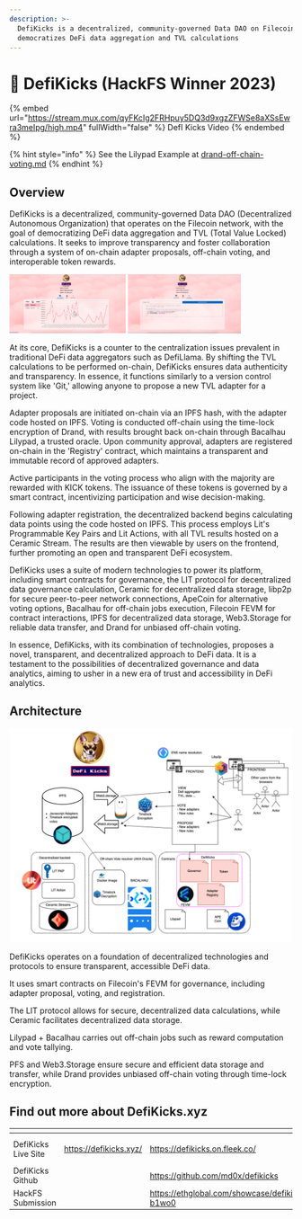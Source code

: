 ```yaml
---
description: >-
  DefiKicks is a decentralized, community-governed Data DAO on Filecoin that
  democratizes DeFi data aggregation and TVL calculations
---
```


# 👟 DefiKicks (HackFS Winner 2023)

{% embed url="https://stream.mux.com/qyFKcIg2FRHpuy5DQ3d9xgzZFWSe8aXSsEwra3meIpg/high.mp4" fullWidth="false" %}
DefI Kicks Video
{% endembed %}

{% hint style="info" %}
See the Lilypad Example at [drand-off-chain-voting.md](../lilypad-v0-examples-deprecated/drand-off-chain-voting.md "mention")
{% endhint %}

## Overview

DefiKicks is a decentralized, community-governed Data DAO (Decentralized Autonomous Organization) that operates on the Filecoin network, with the goal of democratizing DeFi data aggregation and TVL (Total Value Locked) calculations. It seeks to improve transparency and foster collaboration through a system of on-chain adapter proposals, off-chain voting, and interoperable token rewards.

<div data-full-width="true">

<img src="../.gitbook/assets/defi-kicks-dashboard.png" alt="Defi Kicks Dashboard" width="41%">

 

<img src="../.gitbook/assets/defi-kicks-propose.png" alt="Defi Kicks Propose" width="40%">

</div>

At its core, DefiKicks is a counter to the centralization issues prevalent in traditional DeFi data aggregators such as DefiLlama. By shifting the TVL calculations to be performed on-chain, DefiKicks ensures data authenticity and transparency. In essence, it functions similarly to a version control system like 'Git,' allowing anyone to propose a new TVL adapter for a project.

Adapter proposals are initiated on-chain via an IPFS hash, with the adapter code hosted on IPFS. Voting is conducted off-chain using the time-lock encryption of Drand, with results brought back on-chain through Bacalhau Lilypad, a trusted oracle. Upon community approval, adapters are registered on-chain in the 'Registry' contract, which maintains a transparent and immutable record of approved adapters.

Active participants in the voting process who align with the majority are rewarded with KICK tokens. The issuance of these tokens is governed by a smart contract, incentivizing participation and wise decision-making.

Following adapter registration, the decentralized backend begins calculating data points using the code hosted on IPFS. This process employs Lit's Programmable Key Pairs and Lit Actions, with all TVL results hosted on a Ceramic Stream. The results are then viewable by users on the frontend, further promoting an open and transparent DeFi ecosystem.

DefiKicks uses a suite of modern technologies to power its platform, including smart contracts for governance, the LIT protocol for decentralized data governance calculation, Ceramic for decentralized data storage, libp2p for secure peer-to-peer network connections, ApeCoin for alternative voting options, Bacalhau for off-chain jobs execution, Filecoin FEVM for contract interactions, IPFS for decentralized data storage, Web3.Storage for reliable data transfer, and Drand for unbiased off-chain voting.

In essence, DefiKicks, with its combination of technologies, proposes a novel, transparent, and decentralized approach to DeFi data. It is a testament to the possibilities of decentralized governance and data analytics, aiming to usher in a new era of trust and accessibility in DeFi analytics.

## Architecture

![](<../.gitbook/assets/image (1) (1) (1) (1) (1) (1) (1) (1) (1) (1) (1).png>)

DefiKicks operates on a foundation of decentralized technologies and protocols to ensure transparent, accessible DeFi data.

It uses smart contracts on Filecoin's FEVM for governance, including adapter proposal, voting, and registration.

The LIT protocol allows for secure, decentralized data calculations, while Ceramic facilitates decentralized data storage.

Lilypad + Bacalhau carries out off-chain jobs such as reward computation and vote tallying.

PFS and Web3.Storage ensure secure and efficient data storage and transfer, while Drand provides unbiased off-chain voting through time-lock encryption.

## Find out more about DefiKicks.xyz

<table data-view="cards"><thead><tr><th></th><th data-hidden></th><th data-hidden data-card-target data-type="content-ref"></th><th data-hidden data-card-cover data-type="files"></th></tr></thead><tbody><tr><td>DefiKicks Live Site</td><td><a href="https://defikicks.xyz/">https://defikicks.xyz/</a></td><td><a href="https://defikicks.on.fleek.co/">https://defikicks.on.fleek.co/</a></td><td><a href="../.gitbook/assets/Screenshot 2023-06-27 at 7.58.56 pm (1).png">Screenshot 2023-06-27 at 7.58.56 pm (1).png</a></td></tr><tr><td>DefiKicks Github</td><td></td><td><a href="https://github.com/md0x/defikicks">https://github.com/md0x/defikicks</a></td><td><a href="../.gitbook/assets/github.png">github.png</a></td></tr><tr><td>HackFS Submission</td><td></td><td><a href="https://ethglobal.com/showcase/defikicks-b1wo0">https://ethglobal.com/showcase/defikicks-b1wo0</a></td><td><a href="../.gitbook/assets/FwMoaTuWIAch8j1.png">FwMoaTuWIAch8j1.png</a></td></tr></tbody></table>
